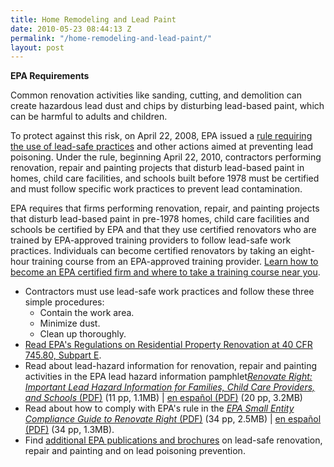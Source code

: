 ```yaml
---
title: Home Remodeling and Lead Paint
date: 2010-05-23 08:44:13 Z
permalink: "/home-remodeling-and-lead-paint/"
layout: post
---
```




<strong>EPA Requirements</strong>

Common renovation activities like sanding, cutting, and demolition can create hazardous lead dust and chips by disturbing lead-based paint, which can be harmful to adults and children.

To protect against this risk, on April 22, 2008, EPA issued a <a href="http://www.epa.gov/fedrgstr/EPA-TOX/2008/April/Day-22/t8141.htm">rule requiring the use of lead-safe practices</a> and other actions aimed at preventing lead poisoning. Under the rule, beginning April 22, 2010, contractors performing renovation, repair and painting projects that disturb lead-based paint in homes, child care facilities, and schools built before 1978 must be certified and must follow specific work practices to prevent lead contamination.

EPA requires that firms performing renovation, repair, and painting projects that disturb lead-based paint in pre-1978 homes, child care facilities and schools be certified by EPA and that they use certified renovators who are trained by EPA-approved training providers to follow lead-safe work practices. Individuals can become certified renovators by taking an eight-hour training course from an EPA-approved training provider. <a href="http://www.epa.gov/getleadsafe">Learn how to become an EPA certified firm and where to take a training course near you</a>.
<ul>
	<li>Contractors must use lead-safe work practices and follow these three simple procedures:
<ul>
	<li>Contain the work area.</li>
	<li>Minimize dust.</li>
	<li>Clean up thoroughly.</li>
</ul>
</li>
	<li><a href="http://ecfr.gpoaccess.gov/cgi/t/text/text-idx?c=ecfr&amp;sid=f07a90b05d8e4481e1f462a217a2b789&amp;rgn=div5&amp;view=text&amp;node=40:30.0.1.1.13&amp;idno=40#40:30.0.1.1.13.3">Read EPA's Regulations on Residential Property Renovation at 40 CFR 745.80, Subpart E</a>.</li>
	<li>Read about lead-hazard information for renovation, repair and painting activities in the EPA lead hazard information pamphlet<a href="http://www.epa.gov/lead/pubs/renovaterightbrochure.pdf"><em>Renovate Right: Important Lead Hazard Information for Families, Child Care Providers, and Schools</em> (PDF)</a> (11 pp, 1.1MB) | <a href="http://www.epa.gov/lead/pubs/renovaterightbrochuresp.pdf">en español (PDF)</a> (20 pp, 3.2MB)</li>
	<li>Read about how to comply with EPA's rule in the <a href="http://www.epa.gov/lead/pubs/sbcomplianceguide.pdf"><em>EPA Small Entity Compliance Guide to Renovate Right</em> (PDF)</a> (34 pp, 2.5MB) | <a href="http://www.epa.gov/lead/pubs/sbcomplianceguidesp.pdf">en español (PDF)</a> (34 pp, 1.3MB).</li>
	<li>Find <a href="http://www.epa.gov/lead/pubs/brochure.htm">additional EPA publications and brochures</a> on lead-safe renovation, repair and painting and on lead poisoning prevention.</li>
</ul>
